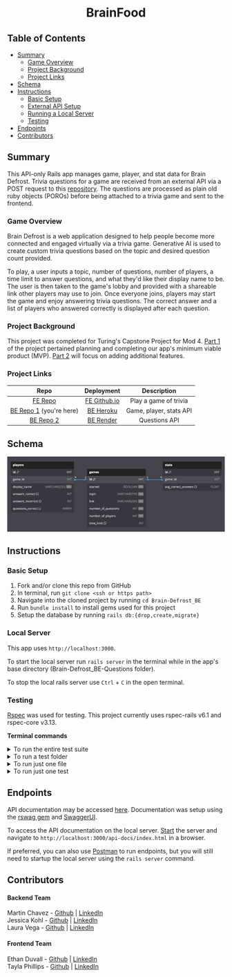 # <center>BrainFood</center>

## Table of Contents

- [Summary](#summary)
  - [Game Overview](#game-overview)
  - [Project Background](#project-background)
  - [Project Links](#project-links)
- [Schema](#schema)
- [Instructions](#instructions)
  - [Basic Setup](#basic-setup)
  - [External API Setup](#external-api-setup)
  - [Running a Local Server](#running-a-local-server)
  - [Testing](#testing)
- [Endpoints](#endpoints)
- [Contributors](#contributors)

## Summary
This API-only Rails app manages game, player, and stat data for Brain Defrost. Trivia questions for a game are received from an external API via a POST request to this [repository](https://github.com/Brain-Defrost/Brain-Defrost_BE-Questions). The questions are processed as plain old ruby objects (POROs) before being attached to a trivia game and sent to the frontend.

### Game Overview
Brain Defrost is a web application designed to help people become more connected and engaged virtually via a trivia game. Generative AI is used to create custom trivia questions based on the topic and desired question count provided.

To play, a user inputs a topic, number of questions, number of players, a time limit to answer questions, and what they'd like their display name to be. The user is then taken to the game's lobby and provided with a shareable link other players may use to join. Once everyone joins, players may start the game and enjoy answering trivia questions. The correct answer and a list of players who answered correctly is displayed after each question.

### Project Background

This project was completed for Turing's Capstone Project for Mod 4. [Part 1](https://mod4.turing.edu/projects/capstone/) of the project pertained planning and completing our app's minimum viable product (MVP). [Part 2](https://mod4.turing.edu/projects/capstone_expansion/) will focus on adding additional features.

### Project Links
|Repo|Deployment|Description|
|:--:|:--:|:--:|
|[FE Repo](https://github.com/Brain-Defrost/Brain-Defrost_FE)|[FE Github.io](https://brain-defrost.github.io/Brain-Defrost_FE/)| Play a game of trivia|
|[BE Repo 1](https://github.com/Brain-Defrost/Brain-Defrost_BE)  (you're here) | [BE Heroku](https://brain-defrost-f8afea5ead0a.herokuapp.com/)| Game, player, stats API|
|[BE Repo 2](https://github.com/Brain-Defrost/Brain-Defrost_BE-Questions)|[BE Render](https://brain-defrost-be-questions.onrender.com/)|Questions API|

## Schema

![schema diagram](image.png)

## Instructions
### Basic Setup
1. Fork and/or clone this repo from GitHub
2. In terminal, run `git clone <ssh or https path>`
3. Navigate into the cloned project by running `cd Brain-Defrost_BE`
4. Run `bundle install` to install gems used for this project
5. Setup the database by running `rails db:{drop,create,migrate}`

### Local Server

This app uses `http://localhost:3000`.

To start the local server run `rails server` in the terminal while in the app's base directory (Brain-Defrost_BE-Questions folder).

To stop the local rails server use `Ctrl` + `C` in the open terminal.


### Testing
[Rspec](https://rspec.info/documentation/) was used for testing. This project currently uses rspec-rails v6.1 and rspec-core v3.13.

**Terminal commands**<br>
<details>
<summary>To run the entire test suite</summary>

```shell
bundle exec rspec spec
```
</details>

<details>
<summary>To run a test folder</summary>

```shell
bundle exec rspec spec/folder_name
# ex: bundle exec rspec spec/models
```
</details>

<details>
<summary>To run just one file</summary>

```shell
bundle exec rspec <path/to/test/file>
# ex: bundle exec rspec spec/requests/api/v1/games_spec.rb
```
</details>

<details>
<summary>To run just one test</summary>

```shell
bundle exec rspec <path/to/test/file>:test_line
# ex: bundle exec spec/requests/api/v1/players_spec.rb:76
```
</details>


## Endpoints

API documentation may be accessed [here](https://brain-defrost-be-questions.onrender.com/api-docs/index.html). Documentation was setup using the [rswag gem](https://github.com/rswag/rswag?tab=readme-ov-file) and [SwaggerUI](https://swagger.io/tools/swagger-ui/). 

To access the API documentation on the local server. [Start](#local-server) the server and navigate to `http://localhost:3000/api-docs/index.html` in a browser.

If preferred, you can also use [Postman](https://www.postman.com/) to run endpoints, but you will still need to startup the local server using the `rails server` command.

## Contributors
#### Backend Team
Martin Chavez - [Github](https://github.com/laurarvegav) | [LinkedIn](https://www.linkedin.com/in/laurarvegav/)<br>
Jessica Kohl - [Github](https://github.com/kohljd) | [LinkedIn](https://www.linkedin.com/in/jessica-kohl-545785113/) <br>
Laura Vega - [Github](https://github.com/laurarvegav) | [LinkedIn](https://www.linkedin.com/in/laurarvegav/)

#### Frontend Team
Ethan Duvall - [Github](https://github.com/EthanDuvall) | [LinkedIn](https://www.linkedin.com/in/eaduvall/)<br>
Tayla Phillips - [Github](https://github.com/tednaphil) | [LinkedIn](https://www.linkedin.com/in/taylarichardsphillips/)
